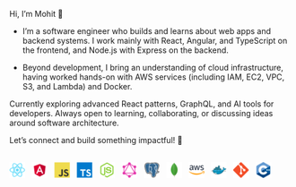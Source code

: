 Hi, I’m Mohit 👋 

- I’m a software engineer who builds and learns about web apps and backend systems. I work mainly with React, Angular, and TypeScript on the frontend, and Node.js with Express on the backend.

- Beyond development, I bring an understanding of cloud infrastructure, having worked hands-on with AWS services (including IAM, EC2, VPC, S3, and Lambda) and Docker.

Currently exploring advanced React patterns, GraphQL, and AI tools for developers. 
Always open to learning, collaborating, or discussing ideas around software architecture.

Let’s connect and build something impactful! 🚀

<br/>

<div align="left">
  <img src="./Icons/React.png" height="28" alt="React" style="margin-right: 8px; vertical-align: middle;" />
  <img src="./Icons/Angular.png" height="28" alt="Angular" style="margin-right: 8px; vertical-align: middle;" />
  <img src="./Icons/JavaScript.png" height="28" alt="JavaScript" style="margin-right: 8px; vertical-align: middle;" />
  <img src="./Icons/TypeScript.png" height="28" alt="TypeScript" style="margin-right: 8px; vertical-align: middle;" />
  <img src="./Icons/Node.js.png" height="28" alt="Node.js" style="margin-right: 8px; vertical-align: middle;" />
  <img src="./Icons/GraphQL.png" height="28" alt="GraphQL" style="margin-right: 8px; vertical-align: middle;" />
  <img src="./Icons/PostgresSQL.png" height="28" alt="PostgreSQL" style="margin-right: 8px; vertical-align: middle;" />
  <img src="./Icons/MongoDB.png" height="28" alt="MongoDB" style="margin-right: 8px; vertical-align: middle;" />
  <img src="./Icons/AWS.png" height="28" alt="AWS" style="margin-right: 8px; vertical-align: middle;" />
  <img src="./Icons/Docker.png" height="28" alt="Docker" style="margin-right: 8px; vertical-align: middle;" />
  <img src="./Icons/Git.png" height="28" alt="Git" style="margin-right: 8px; vertical-align: middle;" />
  <img src="./Icons/C++ (CPlusPlus).png" height="28" alt="C++" style="margin-right: 8px; vertical-align: middle;" />
</div>
